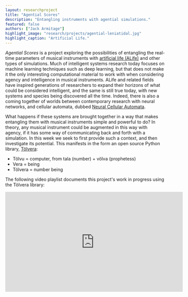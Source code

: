 ```yaml
---
layout: researchproject
title: "Agential Scores"
description: "Entangling instruments with agential simulations."
featured: false
authors: ["Jack Armitage"]
highlight_image: "research/projects/agential-leniatidal.jpg"
highlight_caption: "Artificial Life."
---
```


_Agential Scores_ is a project exploring the possibilities of entangling the real-time parameters of musical instruments with [artificial life (ALife)](https://en.wikipedia.org/wiki/Artificial_life) and other types of simulations.
Much of intelligent systems research today focuses on machine learning techniques such as deep learning, but that does not make it the only interesting computational material to work with when considering agency and intelligence in musical instruments.
ALife and related fields have inspired generations of researchers to expand their horizons of what could be considered intelligent, and the same is still true today, with new systems and species being discovered all the time.
Indeed, there is also a coming together of worlds between contemporary research with neural networks, and cellular automata, dubbed [Neural Cellular Automata](https://distill.pub/2020/growing-ca/).

What happens if these systems are brought together in a way that makes entangling them with musical instruments simple and powerful to do? In theory, any musical instrument could be augmented in this way with agency, if it has some way of communicating back and forth with a simulation.
In this week we seek to first provide such a context, and then investigate its potential.
This manifests in the form an open source Python library, [Tölvera](https://github.com/Intelligent-Instruments-Lab/iil-python-tools/tree/ja-dev/tolvera):

- Tölvu = computer, from tala (number) + völva (prophetess) 
- Vera = being 
- Tölvera = number being

The following video playlist documents this project's work in progress using the Tölvera library:

<iframe width="560" height="315" src="https://www.youtube.com/embed/videoseries?list=PL8bdQleKUA1vNez5gw-pfQB21Q1-vHn3x" title="Agential Scores / Tölvera" frameborder="0" allow="accelerometer; autoplay; clipboard-write; encrypted-media; gyroscope; picture-in-picture" allowfullscreen></iframe>
